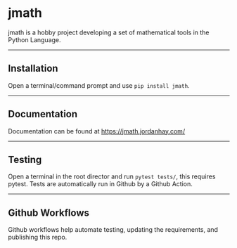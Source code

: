 # jmath

jmath is a hobby project developing a set of mathematical tools in the Python Language.

***
## Installation
Open a terminal/command prompt and use `pip install jmath`.

***

## Documentation

Documentation can be found at https://jmath.jordanhay.com/

*** 
## Testing

Open a terminal in the root director and run `pytest tests/`, this requires pytest. Tests are automatically run in Github by a Github Action.

***

## Github Workflows

Github workflows help automate testing, updating the requirements, and publishing this repo.
